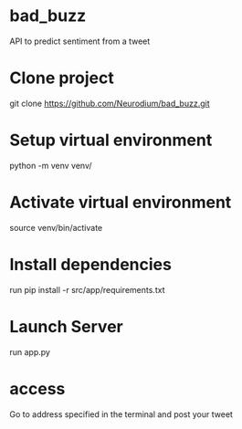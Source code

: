 # bad_buzz

 API to predict sentiment from a tweet

# Clone project
git clone https://github.com/Neurodium/bad_buzz.git

# Setup virtual environment
python -m venv venv/

# Activate virtual environment
source venv/bin/activate

# Install dependencies
run pip install -r src/app/requirements.txt

# Launch Server
run app.py

# access
Go to address specified in the terminal and post your tweet
